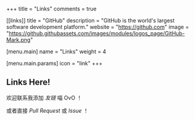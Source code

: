 +++
title = "Links"
comments = true

[[links]]
title = "GitHub"
description = "GitHub is the world's largest software development platform."
website = "https://github.com"
image = "https://github.githubassets.com/images/modules/logos_page/GitHub-Mark.png"

[menu.main]
name = "Links"
weight = 4

[menu.main.params]
icon = "link"
+++

## Links Here!

欢迎联系我添加 *友链* 喵 OvO ！

或者直接 *Pull Request* 或 *Issue* ！


